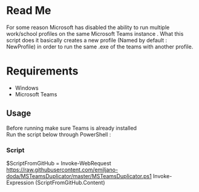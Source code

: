 # Read Me
For some reason Microsoft has disabled the ability to run multiple  work/school profiles on the same Microsoft Teams instance .
What this script does it basically creates a new profile (Named by default : NewProfile) in order to run the same .exe of the teams with another profile.

# Requirements
- Windows
- Microsoft Teams

## Usage
Before running make sure Teams is already installed <br>
Run the script below through PowerShell :
### Script
$ScriptFromGitHub = Invoke-WebRequest https://raw.githubusercontent.com/emiljano-doda/MSTeamsDuplicator/master/MSTeamsDuplicator.ps1
Invoke-Expression $($ScriptFromGitHub.Content)

